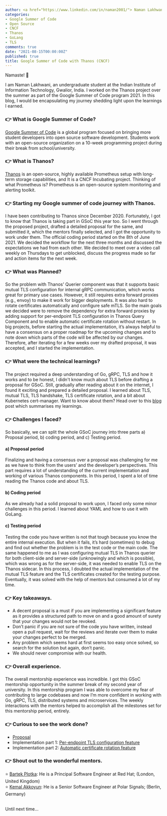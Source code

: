 ```yaml
---
author: <a href="https://www.linkedin.com/in/naman2001/"> Naman Lakhwani</a>
categories:
- Google Summer of Code
- Open Source
- CNCF
- Thanos
- GoLang
- TLS
comments: true
date: "2021-08-15T00:00:00Z"
published: true
title: Google Summer of Code with Thanos (CNCF)
---
```


Namaste! :pray:

I am Naman Lakhwani, an undergraduate student at the Indian Institute of Information Technology, Gwalior, India. I worked on the Thanos project over the summer as part of the Google Summer of Code program 2021. In this blog, I would be encapsulating my journey shedding light upon the learnings I earned.

### :point_right: What is Google Summer of Code?
[Google Summer of Code](https://summerofcode.withgoogle.com/) is a global program focused on bringing more student developers into open source software development. Students work with an open-source organization on a 10-week programming project during their break from school/university.

### :point_right: What is Thanos?
[Thanos](https://thanos.io/) is an open-source, highly available Prometheus setup with long-term storage capabilities, and It is a CNCF Incubating project. Thinking of what Prometheus is? Prometheus is an open-source system monitoring and alerting toolkit.

### :point_right: Starting my Google summer of code journey with Thanos.
I have been contributing to Thanos since December 2020. Fortunately, I got to know that Thanos is taking part in GSoC this year too. So I went through the proposed project, drafted a detailed proposal for the same, and submitted it, which the mentors finally selected, and I got the opportunity to work under them. The official coding period started on the 8th of June 2021. We decided the workflow for the next three months and discussed the expectations we had from each other. We decided to meet over a video call weekly on Thursdays to get unblocked, discuss the progress made so far and action items for the next week.

### :point_right: What was Planned?
So the problem with Thanos' Querier component was that it supports basic mutual TLS configuration for internal gRPC communication, which works great for primary use cases. However, it still requires extra forward proxies (e.g., envoy) to make it work for bigger deployments. It was also hard to rotate certificates automatically and configure safe mTLS. So the main goals we decided were to remove the dependency for extra forward proxies by adding support for per-endpoint TLS configuration in Thanos Query Component and to enable automatic certificate rotation without restart. In big projects, before starting the actual implementation, it’s always helpful to have a consensus on a proper roadmap for the upcoming changes and to note down which parts of the code will be affected by our changes. Therefore, after iterating for a few weeks over my drafted proposal, it was accepted, and I started the implementation.

### :point_right: What were the technical learnings?
The project required a deep understanding of Go, gRPC, TLS and how it works and to be honest, I didn't know much about TLS before drafting a proposal for GSoC. Still, gradually after reading about it on the internet, I found it exciting and prepared a detailed proposal. I learned about TLS, mutual TLS, TLS handshake, TLS certificate rotation, and a bit about Kubernetes cert-manager. Want to know about them? Head over to this [blog](../202108-tls-in-brief) post which summarises my learnings. 

### :point_right: Challenges I faced?
So basically, we can split the whole GSoC journey into three parts a) Proposal period, b) coding period, and c) Testing period.
#### a) Proposal period
Finalizing and having a consensus over a proposal was challenging for me as we have to think from the users’ and the developer’s perspectives. This part requires a lot of understanding of the current implementation and working of various Thanos components. In this period, I spent a lot of time reading the Thanos code and about TLS.

#### b) Coding period
As we already had a solid proposal to work upon, I faced only some minor challenges in this period. I learned about YAML and how to use it with GoLang.

#### c) Testing period
Testing the code you have written is not that tough because you know the entire internal execution. But when it fails, it’s hard (sometimes) to debug and find out whether the problem is in the test code or the main code. The same happened to me as I was configuring mutual TLS in Thanos querier for both client-side and server-side (unknowingly and which is possible), which was wrong as for the server-side, it was needed to enable TLS on the Thanos sidecar. In this process, I doubted the actual implementation of the mutual TLS feature and the TLS certificates created for the testing purpose. Eventually, it was solved with the help of mentors but consumed a lot of my time.

### :point_right: Key takeaways.
- A decent proposal is a must if you are implementing a significant feature as it provides a structured path to move on and a good amount of surety that your changes would not be revoked.
- Don’t panic if you are not sure of the code you have written, instead open a pull request, wait for the reviews and iterate over them to make your changes perfect to be merged.
- Any problem which seems hard at first seems too easy once solved, so search for the solution but again, don’t panic.
- We should never compromise with our health.

### :point_right: Overall experience.
The overall mentorship experience was incredible. I got this GSoC mentorship opportunity in the summer break of my second year of university. In this mentorship program I was able to overcome my fear of contributing to large codebases and now I’m more confident in working with Go, gRPC, TLS,  distributed systems and microservices.  The weekly interactions with the mentors helped to accomplish all the milestones set for this mentorship period, entirely.

### :point_right: Curious to see the work done?
- [Proposal](https://github.com/thanos-io/thanos/pull/4377)
- Implementation part 1: [Per-endpoint TLS configuration feature](https://github.com/thanos-io/thanos/pull/4389)
- Implementation part 2: [Automatic certificate rotation feature](https://github.com/thanos-io/thanos/pull/4493) 

### :point_right: Shout out to the wonderful mentors.
:star: [Bartek Plotka](https://www.linkedin.com/in/bwplotka/): He is a Principal Software Engineer at Red Hat; (London, United Kingdom)\
:star: [Kemal Akkoyun](https://www.linkedin.com/in/kakkoyun/): He is a Senior Software Engineer at Polar Signals; (Berlin, Germany)

\
Until next time...